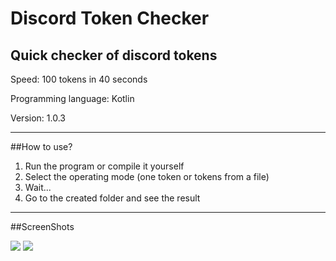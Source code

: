# Discord Token Checker
## Quick checker of discord tokens

Speed: 100 tokens in 40 seconds

Programming language: Kotlin

Version: 1.0.3

---

##How to use?

1. Run the program or compile it yourself
2. Select the operating mode (one token or tokens from a file)
3. Wait...
4. Go to the created folder and see the result

---

##ScreenShots

<img src=".images/1.png"/>
<img src=".images/2.png"/>
